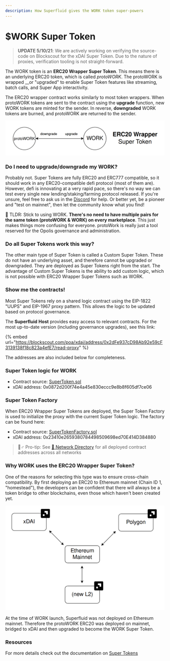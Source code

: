 ```yaml
---
description: How Superfluid gives the WORK token super-powers
---
```


# $WORK Super Token

> **UPDATE 5/10/21**: We are actively working on verifying the source-code on Blockscout for the xDAI Super Token. Due to the nature of proxies, verification tooling is not straight-forward.

The WORK token is an **ERC20 Wrapper Super Token**. This means there is an underlying ERC20 token, which is called _protoWORK_. The protoWORK is wrapped  __or "upgraded" to enable Super Token features like streaming, batch calls, and Super App interactivity. 

The ERC20 wrapper contract works similarly to most token wrappers. When protoWORK tokens are sent to the contract using the **upgrade** function, new WORK tokens are minted for the sender. In reverse, **downgraded** WORK tokens are burned, and protoWORK are returned to the sender.

![](../.gitbook/assets/image%20%288%29.png)

### Do I need to upgrade/downgrade my WORK?

Probably not. Super Tokens are fully ERC20 and ERC777 compatible, so it should work in any ERC20-compatible defi protocol \(most of them are\). However, defi is innovating at a very rapid pace, so there's no way we can test every single new lending/staking/farming protocol released. If you're unsure, feel free to ask us in the [Discord](http://discord.superfluid.finance) for help. Or better yet, be a pioneer and "test on mainnet", then let the community know what you find!

👯 TLDR: Stick to using WORK. **There's no need to have multiple pairs for the same token \(protoWORK & WORK\) on every marketplace**. This just makes things more confusing for everyone. protoWork is really just a tool reserved for the Opolis governance and administration.

### Do all Super Tokens work this way?

The other main type of Super Token is called a Custom Super Token. These do not have an underlying asset, and therefore cannot be upgraded or downgraded. They are deployed as Super Tokens right from the start. The advantage of Custom Super Tokens is the ability to add custom logic, which is not possible with ERC20 Wrapper Super Tokens such as WORK.

### Show me the contracts!

Most Super Tokens rely on a shared logic contract using the EIP-1822 "UUPS" and EIP-1967 proxy pattern. This allows the logic to be updated based on protocol governance.

The **Superfluid** **Host** provides easy access to relevant contracts. For the most up-to-date version \(including governance upgrades\), see this link:

{% embed url="https://blockscout.com/poa/xdai/address/0x2dFe937cD98Ab92e59cF3139138f18c823a4efE7/read-proxy" %}

The addresses are also included below for completeness.

### Super Token logic for WORK

* Contract source: [SuperToken.sol](https://github.com/superfluid-finance/protocol-monorepo/blob/dev/packages/ethereum-contracts/contracts/superfluid/SuperToken.sol) 
* xDAI address: 0x0872d200f74e4a45e830eccc9e8b8f605df7ce06

### Super Token Factory 

When ERC20 Wrapper Super Tokens are deployed, the Super Token Factory is used to initialize the proxy with the current Super Token logic. The factory can be found here:

* Contract source: [SuperTokenFactory.sol](https://github.com/superfluid-finance/protocol-monorepo/blob/dev/packages/ethereum-contracts/contracts/superfluid/SuperTokenFactory.sol) 
* xDAI address: 0x23410e2659380784498509698ed70E414D384880

> 🤾♂ Pro-tip: See [🔗 Network Directory](../networks/networks.md) for all deployed contract addresses across all networks

### Why WORK uses the ERC20 Wrapper Super Token?

One of the reasons for selecting this type was to ensure cross-chain compatibility. By first deploying an ERC20 to Ethereum mainnet \(Chain ID 1, "homestead"\), the developers can be confident that there will always be a token bridge to other blockchains, even those which haven't been created yet. 

![](../.gitbook/assets/bridging%20%281%29.png)

At the time of WORK launch, Superfluid was not deployed on Ethereum mainnet. Therefore the protoWORK ERC20 was deployed on mainnet, bridged to xDAI and then upgraded to become the WORK Super Token.

### Resources

For more details check out the documentation on [Super Tokens](../docs/super-tokens.md)


